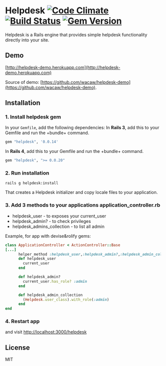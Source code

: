 # Helpdesk [![Code Climate](https://codeclimate.com/github/wacaw/helpdesk.png)](https://codeclimate.com/github/wacaw/helpdesk) [![Build Status](https://travis-ci.org/wacaw/helpdesk.svg?branch=master)](https://travis-ci.org/wacaw/helpdesk) [![Gem Version](https://badge.fury.io/rb/helpdesk.png)](http://badge.fury.io/rb/helpdesk)
Helpdesk is a Rails engine that provides simple helpdesk functionality directly into your site.



## <a name="demo"></a>Demo

[http://helpdesk-demo.herokuapp.com](http://helpdesk-demo.herokuapp.com)

Source of demo: [https://github.com/wacaw/helpdesk-demo](https://github.com/wacaw/helpdesk-demo).

## Installation
### 1. Install helpdesk gem
In your `Gemfile`, add the following dependencies:
In <b>Rails 3</b>, add this to your Gemfile and run the +bundle+ command.

```ruby
gem "helpdesk", '0.0.14'
```

In <b>Rails 4</b>, add this to your Gemfile and run the +bundle+ command.

```ruby
gem "helpdesk", ">= 0.0.20"
```
### 2. Run installation

```
rails g helpdesk:install
```
That creates a Helpdesk initializer and copy locale files to your application.

### 3. Add 3 methods to your applications application_controller.rb
   * helpdesk_user - to exposes your current_user
   * helpdesk_admin? - to check privileges
   * helpdesk_admins_collection - to list all admin

Example, for app with devise&rolify gems:
```ruby
class ApplicationController < ActionController::Base
[...]
      helper_method :helpdesk_user,:helpdesk_admin?,:helpdesk_admin_collection
      def helpdesk_user
        current_user
      end

      def helpdesk_admin?
        current_user.has_role? :admin
      end

      def helpdesk_admin_collection
        (Helpdesk.user_class).with_role(:admin)
      end
end
```

### 4. Restart app
and visit [http://localhost:3000/helpdesk](http://localhost:3000/helpdesk)



License
-------

MIT

